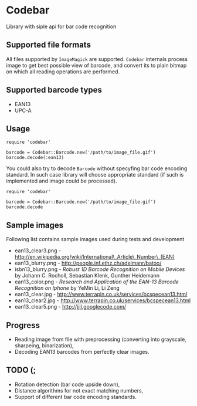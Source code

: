 # Codebar

Library with siple api for bar code recognition

## Supported file formats

All files supported by `ImageMagick` are supported. `Codebar` internals process image to get best possible view of barcode, and convert its to plain bitmap on which all reading operations are performed.

## Supported barcode types

* EAN13
* UPC-A

## Usage

    require 'codebar'

    barcode = Codebar::Barcode.new('/path/to/image_file.gif')
    barcode.decode(:ean13)

You could also try to decode `Barcode` without specyfing bar code encoding standard. In such case library will choose appropriate standard (if such is implemented and image could be processed).

    require 'codebar'

    barcode = Codebar::Barcode.new('/path/to/image_file.gif')
    barcode.decode

## Sample images

Following list contains sample images used during tests and development

 * ean13\_clear3.png - http://en.wikipedia.org/wiki/International\_Article\_Number\_(EAN)
 * ean13\_blurry.png - http://people.inf.ethz.ch/adelmanr/batoo/
 * isbn13\_blurry.png - _Robust 1D Barcode Recognition on Mobile Devices_ by Johann C. Rocholl, Sebastian Klenk, Gunther Heidemann
 * ean13\_color.png - _Research and Application of the EAN-13 Barcode Recognition on Iphone_ by YeMin Li, Li Zeng
 * ean13\_clear.jpg - http://www.terrapin.co.uk/services/bcspecean13.html
 * ean13\_clear2.jpg - http://www.terrapin.co.uk/services/bcspecean13.html
 * ean13\_clear5.png - http://jjil.googlecode.com/

## Progress

 * Reading image from file with preprocessing (converting into grayscale, sharpeing, binarization),
 * Decoding EAN13 barcodes from perfectly clear images.

## TODO (;

 * Rotation detection (bar code upside down),
 * Distance algorithms for not exact matching numbers,
 * Support of different bar code encoding standards.
